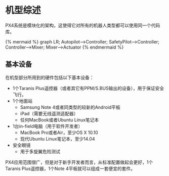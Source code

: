 # 机型综述

PX4系统是模块化的架构，这使得它对所有的机器人类型都可以使用同一个代码库。

{% mermaid %}
graph LR;
  Autopilot-->Controller;
  SafetyPilot-->Controller;
  Controller-->Mixer;
  Mixer-->Actuator
{% endmermaid %}

## 基本设备

在机型部分所用到的硬件包括以下基本设备：

- 1个Taranis Plus遥控器（或者其它有PPM/S.BUS输出的设备），用于保证安全飞行。
- 1个地面站
  - Samsung Note 4或者同类型的较新的Android平板
  - iPad（需要无线遥测适配器）
  - 任何MacBook或者Ubuntu Linux笔记本
- 1台in-field电脑（用于软件开发者）
  - MacBook Pro或者Air，至少OS X 10.10
  - 现代Ubuntu Linux笔记本，至少14.04
- 安全眼镜
  - 用于多旋翼危险测试

PX4应用范围很广，但是对于新手开发者而言，从标准配置做起会更好，1个Taranis Plus遥控器，1个Note 4平板就可以组成一套便宜的套件。